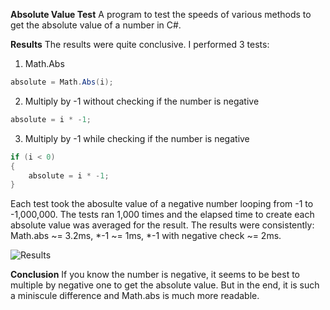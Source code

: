 **Absolute Value Test**
A program to test the speeds of various methods to get the absolute value of a number in C#.

**Results**
The results were quite conclusive. I performed 3 tests:

1. Math.Abs
   
```csharp
absolute = Math.Abs(i);
```

2. Multiply by -1 without checking if the number is negative
   
```csharp
absolute = i * -1;
```

3. Multiply by -1 while checking if the number is negative

```csharp
if (i < 0)
{
    absolute = i * -1;
}
```

Each test took the abosulte value of a negative number looping from -1 to -1,000,000. The tests ran 1,000 times and the elapsed time to create each absolute value was averaged for the result. The results were consistently: Math.abs ~= 3.2ms, *-1 ~= 1ms, *-1 with negative check ~= 2ms.

![Results](../master/media/absolutevaluetest.PNG)

**Conclusion**
If you know the number is negative, it seems to be best to multiple by negative one to get the absolute value. But in the end, it is such a miniscule difference and Math.abs is much more readable.
